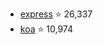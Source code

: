 - [express](https://github.com/expressjs/express/) :star: 26,337
- [koa](https://github.com/koajs/koa) :star: 10,974
